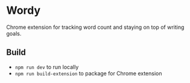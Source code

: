 # Wordy

Chrome extension for tracking word count and staying on top of writing goals.

## Build

- `npm run dev` to run locally
- `npm run build-extension` to package for Chrome extension
